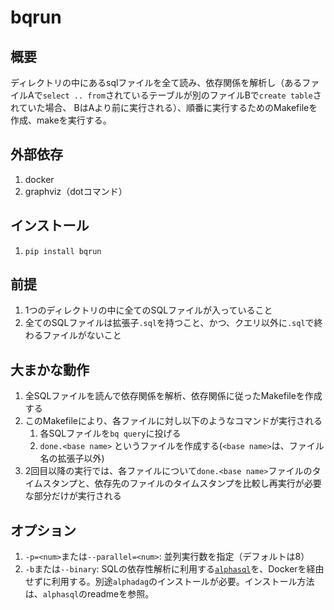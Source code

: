 # bqrun

## 概要
ディレクトリの中にあるsqlファイルを全て読み、依存関係を解析し（あるファイルAで`select .. from`されているテーブルが別のファイルBで`create table`されていた場合、
BはAより前に実行される）、順番に実行するためのMakefileを作成、makeを実行する。

## 外部依存
1. docker
2. graphviz（dotコマンド）

## インストール
1. `pip install bqrun`

## 前提
1. 1つのディレクトリの中に全てのSQLファイルが入っていること
1. 全てのSQLファイルは拡張子`.sql`を持つこと、かつ、クエリ以外に`.sql`で終わるファイルがないこと
## 大まかな動作
1. 全SQLファイルを読んで依存関係を解析、依存関係に従ったMakefileを作成する
1. このMakefileにより、各ファイルに対し以下のようなコマンドが実行される
    1. 各SQLファイルを`bq query`に投げる
    1. `done.<base name>` というファイルを作成する(`<base name>`は、ファイル名の拡張子以外)
1. 2回目以降の実行では、各ファイルについて`done.<base name>`ファイルのタイムスタンプと、依存先のファイルのタイムスタンプを比較し再実行が必要な部分だけが実行される

## オプション
1. `-p=<num>`または`--parallel=<num>`: 並列実行数を指定（デフォルトは8）
1. `-b`または`--binary`: SQLの依存性解析に利用する[`alphasql`](https://github.com/Matts966/alphasql)を、Dockerを経由せずに利用する。別途`alphadag`のインストールが必要。インストール方法は、`alphasql`のreadmeを参照。
